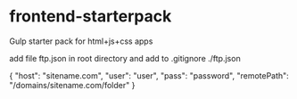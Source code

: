 # frontend-starterpack
Gulp starter pack for html+js+css apps

add file ftp.json in root directory and add to .gitignore
./ftp.json

{
  "host": "sitename.com",
  "user": "user",
  "pass": "password",
  "remotePath": "/domains/sitename.com/folder"
}
